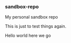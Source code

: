 ### sandbox-repo
My personal sandbox repo

This is just to test things again.

Hello world
 here we go
